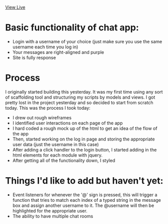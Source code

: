 [View Live](https://carynligon.github.io/BetterChat)

# Basic functionality of chat app:
- Login with a username of your choice (just make sure you use the same username each time you log in)
- Your messages are right-aligned and purple
- Site is fully response

# Process
I originally started building this yesterday. It was my first time using any sort of scaffolding tool and structuring my scripts by models and views. I got pretty lost in the project yesterday and so decided to start from scratch today. This was the process I took today:
- I drew out rough wireframes
- I identified user interactions on each page of the app
- I hard coded a rough mock up of the html to get an idea of the flow of the app
- Then, started working on the log in page and storing the appropriate user data (just the username in this case)
- After adding a click handler to the login button, I started adding in the html elements for each module with jquery.
- After getting all of the functionality down, I styled

# Things I'd like to add but haven't yet:
- Event listeners for whenever the '@' sign is pressed, this will trigger a function that tries to match each index of a typed string in the message box and assign another username to it. The @username will then be highlighted for the appropriate user.
- The ability to have multiple chat rooms
